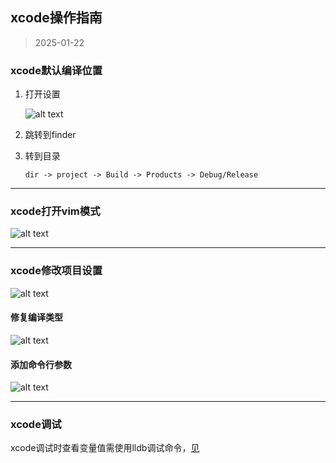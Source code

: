 ## xcode操作指南

> 2025-01-22

### xcode默认编译位置

1. 打开设置

    ![alt text](./xcode_operate_guide.res/image.png)

2. 跳转到finder

3. 转到目录

    ```
    dir -> project -> Build -> Products -> Debug/Release
    ```
--- 
### xcode打开vim模式

![alt text](./xcode_operate_guide.res/image-4.png)

---
### xcode修改项目设置

![alt text](./xcode_operate_guide.res/image-1.png)

#### 修复编译类型

![alt text](./xcode_operate_guide.res/image-2.png)

#### 添加命令行参数

![alt text](./xcode_operate_guide.res/image-3.png)

---
### xcode调试

xcode调试时查看变量值需使用lldb调试命令，[见](Other/lldb_command.md)